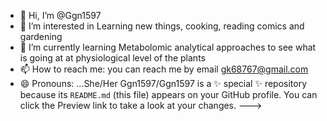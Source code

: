 - 👋 Hi, I’m @Ggn1597
- 👀 I’m interested in Learning new things, cooking, reading comics and gardening
- 🌱 I’m currently learning Metabolomic analytical approaches to see what is going at at physiological level of the plants
- 📫 How to reach me: you can reach me by email gk68767@gmail.com
- 😄 Pronouns: ...She/Her
Ggn1597/Ggn1597 is a ✨ special ✨ repository because its `README.md` (this file) appears on your GitHub profile.
You can click the Preview link to take a look at your changes.
--->
